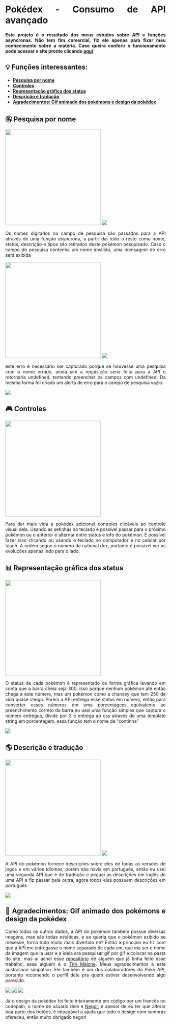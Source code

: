 <div align="justify">

<h1>Pokédex - Consumo de API avançado</h1>
<h4>Este projeto é o resultado dos meus estudos sobre API e funções asyncronas. Não tem fim comercial, fiz ele apenas para fixar meu conhecimento sobre a matéria. Caso queira conferir o funcionamento pode acessar o site pronto clicando <a href="https://pokedexsc.vercel.app/">aqui</a></h2>

<h2>&#128161; Funções interessantes:</h2>
<h4><ul>
<li><a href="#pesquisa">Pesquisa por nome</a></li>
<li><a href="#controles">Controles</a></li>
<li><a href="#status">Representação gráfica dos status</a></li>
<li><a href="#traducao">Descrição e tradução</a></li>
<li><a href="#gifa">Agradecimentos: Gif animado dos pokémons e design da pokédex</a></li>
</h4>


</ul>

<a id="pesquisa">
<h2>&#12948; Pesquisa por nome</h2>
<img height="300em" src="https://user-images.githubusercontent.com/104655361/205297376-63704d77-da0d-4352-ad77-4116990bde6b.gif">
<img src="https://user-images.githubusercontent.com/104655361/205297916-c2de237e-e5ae-405c-9cd1-e94fb898d8c2.jpg">

<p>Os nomes digitados no campo de pesquisa são passados para a API através de uma função asyncrona, a partir daí todo o resto como nome, status, descrição e tipos são retirados deste pokémon pesquisado. Caso o campo de pesquisa contenha um nome inválido, uma mensagem de erro será exibida</p> 
<img height="300em" src="https://user-images.githubusercontent.com/104655361/205299205-025a1562-b3a0-4f89-8699-dbd6f8854d17.gif">
<img src="https://user-images.githubusercontent.com/104655361/205299487-fb1c42b8-de1a-4987-9bc3-b5f9d108a898.jpg">
<p>este erro é necessário ser capturado porque se houvesse uma pesquisa com o nome errado, ainda sim a requisição seria feita para a API e retornaria undefined, tentando preencher os campos com undefined. Da mesma forma foi criado um alerta de erro para o campo de pesquisa vazio.</p>
<img src="https://user-images.githubusercontent.com/104655361/205300316-292021f4-d6fe-4506-8db1-cfde99a7b17a.jpg">




<a id="controles">
<h2>&#127918;	Controles</h2>
<img height="300em" src="https://user-images.githubusercontent.com/104655361/205301215-cf613e80-df4a-49d9-b55d-a2880885fbd7.gif">
<p>Para dar mais vida a pokédex adicionei controles clicáveis ao controle visual dela. Usando as setinhas do teclado é possível passar para o próximo pokémon ou o anterior e alternar entre status e info do pokémon. É possível fazer isso clicando ou usando o teclado no computador e no celular por touch. A ordem segue o número da national dex, portanto é possível ver as evoluções apenas indo para o lado.</p>
</a>





<a id="status">
<h2>&#128202;	Representação gráfica dos status</h2>
<img height="300em" src="https://user-images.githubusercontent.com/104655361/205302922-d3ae7fc9-f4fb-4207-ad5b-6f308ddb0bfa.gif">
<p>O status de cada pokémon é representado de forma gráfica levando em conta que a barra cheia seja 300, isso porque nenhum pokémon até então chega a este número, mas um pokémon como a chansey que tem 250 de vida quase chega. Porém a API entrega esse status em número, então para converter esses números em uma porcentagem equivalente ao preenchimento correto da barra eu usei uma função simples que captura o número entregue, divide por 3 e entrega ao css através de uma template string em porcentagem, essa função tem o nome de "continha"</p> 
<img src="https://user-images.githubusercontent.com/104655361/205304037-7380de70-da89-4db8-93ae-6eec612f66b2.jpg">

</a>

<a id="traducao">
<h2>&#127758;	Descrição e tradução</h2>
<img height="300em" src="https://user-images.githubusercontent.com/104655361/205305784-9e864370-97a3-4a87-8068-579331a0b420.gif">
<img src="https://user-images.githubusercontent.com/104655361/205307106-a9569a56-ab22-4e27-acce-478ce9802969.jpg">
<p>A API do pokémon fornece descrições sobre eles de todas as versões de jogos e em vários idiomas, porém não havia em português, então eu usei uma segunda API que é de tradução e peguei as descrições em inglês de uma API e fiz passar pela outra, agora todos eles possuem descrições em português</p>
<img src="https://user-images.githubusercontent.com/104655361/205307640-a03e7c3b-6cae-4116-9778-d4d1f30e54eb.jpg">
</a>




<a id="gifa">
<h2>&#128126;	Agradecimentos: Gif animado dos pokémons e design da pokédex</h2>
<p>Como todos os outros dados, a API do pokémon também possue diversas imagens, mas são todas estáticas, e eu queria que o pokémon exibido se mexesse, torna tudo muito mais divertido né? Então a princípio eu fiz com que a API me entregasse o nome separado de cada um, que iria ser o nome da imagem que ia usar e a ideia era pesquisar gif por gif e colocar na pasta do site, mas aí achei esse <a href="https://github.com/tdmalone/pokecss-media">repositório</a> de alguém que já tinha feito esse trabalho, esse alguém é o <a href="https://github.com/tdmalone">Tim Malone</a>. Meus agradecimentos a este australiano simpático. Ele também é um dos colaboradores da Poke API, portanto recomendo o perfil dele pra quem estiver desenvolvendo algo parecido.</p>
  
<img src="https://user-images.githubusercontent.com/104655361/205312307-3a604af0-323d-4182-9fa4-41e87d57fb72.gif">
<img src="https://user-images.githubusercontent.com/104655361/205312326-ceb6e819-519f-4690-8d2d-2ffa70ac0e4a.gif">
<img src="https://user-images.githubusercontent.com/104655361/205312376-83a16edd-dda6-47d4-9cc8-df3bafcf0634.gif">
  
<p>Já o design da pokédex foi feito inteiramente em código por um francês no codepain, o nome de usuário dele é <a href="https://codepen.io/Negor">Negor</a>, e apesar de eu ter que alterar boa parte dos botões, é impagável a ajuda que todo o design com sombras ofereceu, então muito obrigado negor!</p>
</a>
</div>

  

